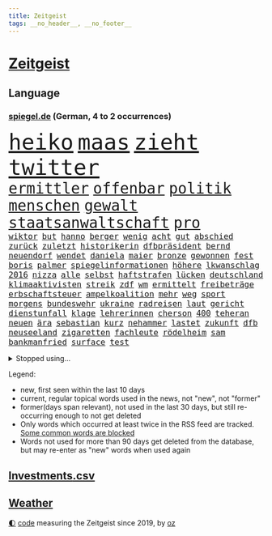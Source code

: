 ```yaml
---
title: Zeitgeist
tags: __no_header__, __no_footer__
---
```


# [Zeitgeist](https://oliz.io/zeitgeist/)

## Language

<h3><a href="https://www.spiegel.de" target="_blank">spiegel.de</a> (German, 4 to 2 occurrences)</h3>
<p style="font-family:monospace">
<span style="font-size:32pt"><a href="news_links.html#heiko" class="current">heiko</a></span>
<span style="font-size:32pt"><a href="news_links.html#maas" class="new">maas</a></span>
<span style="font-size:32pt"><a href="news_links.html#zieht" class="current">zieht</a></span>
<span style="font-size:32pt"><a href="news_links.html#twitter" class="current">twitter</a></span>
<br>
<span style="font-size:22pt"><a href="news_links.html#ermittler" class="current">ermittler</a></span>
<span style="font-size:22pt"><a href="news_links.html#offenbar" class="current">offenbar</a></span>
<span style="font-size:22pt"><a href="news_links.html#politik" class="current">politik</a></span>
<span style="font-size:22pt"><a href="news_links.html#menschen" class="current">menschen</a></span>
<span style="font-size:22pt"><a href="news_links.html#gewalt" class="current">gewalt</a></span>
<span style="font-size:22pt"><a href="news_links.html#staatsanwaltschaft" class="current">staatsanwaltschaft</a></span>
<span style="font-size:22pt"><a href="news_links.html#pro" class="current">pro</a></span>
<br>
<span style="font-size:12pt"><a href="news_links.html#wiktor" class="current">wiktor</a></span>
<span style="font-size:12pt"><a href="news_links.html#but" class="new">but</a></span>
<span style="font-size:12pt"><a href="news_links.html#hanno" class="new">hanno</a></span>
<span style="font-size:12pt"><a href="news_links.html#berger" class="current">berger</a></span>
<span style="font-size:12pt"><a href="news_links.html#wenig" class="current">wenig</a></span>
<span style="font-size:12pt"><a href="news_links.html#acht" class="current">acht</a></span>
<span style="font-size:12pt"><a href="news_links.html#gut" class="current">gut</a></span>
<span style="font-size:12pt"><a href="news_links.html#abschied" class="current">abschied</a></span>
<span style="font-size:12pt"><a href="news_links.html#zurück" class="current">zurück</a></span>
<span style="font-size:12pt"><a href="news_links.html#zuletzt" class="current">zuletzt</a></span>
<span style="font-size:12pt"><a href="news_links.html#historikerin" class="current">historikerin</a></span>
<span style="font-size:12pt"><a href="news_links.html#dfbpräsident" class="new">dfbpräsident</a></span>
<span style="font-size:12pt"><a href="news_links.html#bernd" class="current">bernd</a></span>
<span style="font-size:12pt"><a href="news_links.html#neuendorf" class="new">neuendorf</a></span>
<span style="font-size:12pt"><a href="news_links.html#wendet" class="current">wendet</a></span>
<span style="font-size:12pt"><a href="news_links.html#daniela" class="current">daniela</a></span>
<span style="font-size:12pt"><a href="news_links.html#maier" class="current">maier</a></span>
<span style="font-size:12pt"><a href="news_links.html#bronze" class="current">bronze</a></span>
<span style="font-size:12pt"><a href="news_links.html#gewonnen" class="current">gewonnen</a></span>
<span style="font-size:12pt"><a href="news_links.html#fest" class="current">fest</a></span>
<span style="font-size:12pt"><a href="news_links.html#boris" class="current">boris</a></span>
<span style="font-size:12pt"><a href="news_links.html#palmer" class="current">palmer</a></span>
<span style="font-size:12pt"><a href="news_links.html#spiegelinformationen" class="current">spiegelinformationen</a></span>
<span style="font-size:12pt"><a href="news_links.html#höhere" class="current">höhere</a></span>
<span style="font-size:12pt"><a href="news_links.html#lkwanschlag" class="new">lkwanschlag</a></span>
<span style="font-size:12pt"><a href="news_links.html#2016" class="current">2016</a></span>
<span style="font-size:12pt"><a href="news_links.html#nizza" class="new">nizza</a></span>
<span style="font-size:12pt"><a href="news_links.html#alle" class="current">alle</a></span>
<span style="font-size:12pt"><a href="news_links.html#selbst" class="current">selbst</a></span>
<span style="font-size:12pt"><a href="news_links.html#haftstrafen" class="current">haftstrafen</a></span>
<span style="font-size:12pt"><a href="news_links.html#lücken" class="current">lücken</a></span>
<span style="font-size:12pt"><a href="news_links.html#deutschland" class="current">deutschland</a></span>
<span style="font-size:12pt"><a href="news_links.html#klimaaktivisten" class="current">klimaaktivisten</a></span>
<span style="font-size:12pt"><a href="news_links.html#streik" class="current">streik</a></span>
<span style="font-size:12pt"><a href="news_links.html#zdf" class="current">zdf</a></span>
<span style="font-size:12pt"><a href="news_links.html#wm" class="current">wm</a></span>
<span style="font-size:12pt"><a href="news_links.html#ermittelt" class="current">ermittelt</a></span>
<span style="font-size:12pt"><a href="news_links.html#freibeträge" class="new">freibeträge</a></span>
<span style="font-size:12pt"><a href="news_links.html#erbschaftsteuer" class="new">erbschaftsteuer</a></span>
<span style="font-size:12pt"><a href="news_links.html#ampelkoalition" class="current">ampelkoalition</a></span>
<span style="font-size:12pt"><a href="news_links.html#mehr" class="current">mehr</a></span>
<span style="font-size:12pt"><a href="news_links.html#weg" class="current">weg</a></span>
<span style="font-size:12pt"><a href="news_links.html#sport" class="current">sport</a></span>
<span style="font-size:12pt"><a href="news_links.html#morgens" class="current">morgens</a></span>
<span style="font-size:12pt"><a href="news_links.html#bundeswehr" class="current">bundeswehr</a></span>
<span style="font-size:12pt"><a href="news_links.html#ukraine" class="current">ukraine</a></span>
<span style="font-size:12pt"><a href="news_links.html#radreisen" class="new">radreisen</a></span>
<span style="font-size:12pt"><a href="news_links.html#laut" class="current">laut</a></span>
<span style="font-size:12pt"><a href="news_links.html#gericht" class="current">gericht</a></span>
<span style="font-size:12pt"><a href="news_links.html#dienstunfall" class="new">dienstunfall</a></span>
<span style="font-size:12pt"><a href="news_links.html#klage" class="current">klage</a></span>
<span style="font-size:12pt"><a href="news_links.html#lehrerinnen" class="current">lehrerinnen</a></span>
<span style="font-size:12pt"><a href="news_links.html#cherson" class="current">cherson</a></span>
<span style="font-size:12pt"><a href="news_links.html#400" class="current">400</a></span>
<span style="font-size:12pt"><a href="news_links.html#teheran" class="current">teheran</a></span>
<span style="font-size:12pt"><a href="news_links.html#neuen" class="current">neuen</a></span>
<span style="font-size:12pt"><a href="news_links.html#ära" class="current">ära</a></span>
<span style="font-size:12pt"><a href="news_links.html#sebastian" class="current">sebastian</a></span>
<span style="font-size:12pt"><a href="news_links.html#kurz" class="current">kurz</a></span>
<span style="font-size:12pt"><a href="news_links.html#nehammer" class="new">nehammer</a></span>
<span style="font-size:12pt"><a href="news_links.html#lastet" class="new">lastet</a></span>
<span style="font-size:12pt"><a href="news_links.html#zukunft" class="current">zukunft</a></span>
<span style="font-size:12pt"><a href="news_links.html#dfb" class="current">dfb</a></span>
<span style="font-size:12pt"><a href="news_links.html#neuseeland" class="current">neuseeland</a></span>
<span style="font-size:12pt"><a href="news_links.html#zigaretten" class="current">zigaretten</a></span>
<span style="font-size:12pt"><a href="news_links.html#fachleute" class="current">fachleute</a></span>
<span style="font-size:12pt"><a href="news_links.html#rödelheim" class="new">rödelheim</a></span>
<span style="font-size:12pt"><a href="news_links.html#sam" class="current">sam</a></span>
<span style="font-size:12pt"><a href="news_links.html#bankmanfried" class="current">bankmanfried</a></span>
<span style="font-size:12pt"><a href="news_links.html#surface" class="current">surface</a></span>
<span style="font-size:12pt"><a href="news_links.html#test" class="current">test</a></span>
</p>
<details>
<summary>Stopped using...</summary>
<p class="former" style="font-size:12pt">
andrea(783) liverpool(783) rb(783) hsv(782) verzweifelt(782) arsenal(781) coronakrise(781) führende(781) hinaus(781) infizierte(781) james(781) monatelang(781) gewaltige(780) infiziert(780) investoren(780) regel(780) schwarzen(780) wiederwahl(780) minderheit(779) plus(779) teslachef(779) zurückgetreten(779) beschwerde(778) ermordet(778) eugh(778) geholfen(778) generalsekretär(778) gewann(778) maß(778) werder(778) 100000(777) bayer(777) hertha(777) kündigte(777) leverkusen(777) magdeburg(777) michelle(777) obama(777) rechten(777) rief(777) meinung(776) standort(776) angeordnet(775) befindet(775) lisa(775) nordsee(775) passen(775) smartphone(775) unrecht(775) 2017(774) bereiten(774) gesundheitlichen(774) mark(774) positiv(774) st(774) verhaftet(774) vermutet(774) versorgt(774) veröffentlichte(774) vorliegt(774) who(774) champions(773) christoph(773) denkt(773) engagement(773) facebook(773) froh(773) gebraucht(773) rassistische(773) strengere(773) befreit(772) bmw(772) bruder(772) carsten(772) erwartungen(772) material(772) parteichef(772) stellten(772) vergangene(772) verluste(772) warnte(772) bsc(771) dachte(771) einstieg(771) erneuten(771) gebaut(771) gestrichen(771) lust(771) regen(771) spanischen(771) verurteilte(771) abgehört(770) aufstieg(770) litauen(770) nürnberg(770) organisationen(770) signal(770) tweet(770) umsatz(770) abstand(769) anschläge(769) geschehen(769) keller(769) klimapolitik(769) springt(769) standen(769) verlauf(769) coronabeschränkungen(768) endspiel(768) eskaliert(768) nutzte(768) senkt(768) tausenden(768) wirtschaftsministerium(768) endete(767) milde(767) trainieren(767) ausschuss(766) crash(766) digitalen(766) schriftstellerin(766) sendet(766) triumph(766) vorsprung(766) außer(765) besuchen(765) menschenleben(765) verstößt(765) hubertus(764) 45(763) 600(763) aufgegeben(763) autoindustrie(763) mode(763) sichergestellt(763) zwischenzeitlich(763) stieg(762) frachter(760) gewinn(759) kate(759) ostsee(759) spitzenreiter(758) dar(757) haaland(757) aktie(756) samstagmorgen(756) steffen(756) gemeinsames(755) konkrete(755) mecklenburgvorpommern(755) provokation(755) marsch(754) le(753) leider(753) motor(753) schrecken(753) eigenem(752) begrüßt(751) vorgelegt(751) bestmarke(750) fortsetzung(750) mitarbeiterin(750) produziert(750) sichert(749) spannend(747) legende(746) bangen(744) schwung(744) abhängig(743) dutzend(742) einblick(742) vorwürfen(742) munition(741) katharina(736) schmerz(735) grüner(731) einblicke(729) konzert(726) veränderungen(726) eingeräumt(722) marine(711) cdu/csu(710) rückte(709) gelangen(707) rekorde(695) glasgow(670) höheres(670) karriereende(654) vormarsch(654) wolken(640) direkten(637) chile(636) elfjährigen(614) investor(602) belgische(600) abgestürzt(599) blut(595) joseph(590) höchster(588) unfälle(566) besonderes(555) waldbrände(555) 25jährige(550) genossen(548) benzinpreise(529) zusammenarbeiten(528) bürgern(523) seither(522) stehe(519) sammelt(518) unseres(512) urteilte(512) drohenden(510) schrumpft(508) rechtens(500) verurteilung(492) dominieren(485) ermordung(485) landsleute(480) topmanager(479) nicole(475) jahrzehnt(466) rätselhafte(466) unterdrückung(465) exil(459) dax(457) aufträge(456) erling(454) inneren(451) liebsten(449) bedürftige(447) award(445) bestätigte(443) bombe(443) world(442) eindeutig(441) irritiert(438) getöteten(437) gesetzesänderung(436) integration(433) pauli(433) boss(432) dringen(430) minderheiten(430) anheben(428) vorteil(427) worum(427) wertet(425) betreten(422) beschlagnahmen(421) großbank(420) militärmanöver(419) basketballstar(418) 15000(417) südkoreas(416) abkommen(415) inhaftierte(415) wesen(414) verschlechtert(413) erneutes(412) vorsitz(410) berufen(408) hitzewellen(408) amtskollegen(407) morde(407) siebten(406) spiegelrecherchen(403) volksverhetzung(397) studenten(396) betrunken(395) messenger(394) verläuft(393) verbraucherpreise(392) ampelparteien(389) finanzspritze(389) ungewöhnliche(389) aaron(386) baldwin(386) bremens(385) überrollt(385) fotografin(380) fahndet(379) wahr(374) zehnjähriger(368) dutzenden(360) bundesfinanzminister(358) dürr(357) kanal(356) explodieren(353) piloten(353) 87(348) sportliche(348) beschossen(347) öffentlichrechtlichen(347) arbeitsminister(343) oligarchen(342) ezb(340) staatsbürger(339) oscars(333) langjährigen(331) ersatz(329) getreten(328) weltbekannt(327) propaganda(326) jeweils(325) heikel(324) landsmann(322) desto(319) einstellung(318) verkünden(318) vorm(315) nutzten(314) bonn(313) krebs(313) wild(312) überwachung(311) euch(310) wettkampf(309) albert(306) fake(303) teppich(302) algerien(296) provozierte(296) einheiten(295) klingen(295) 62(294) bestürzt(294) kernkraftwerke(294) monster(293) frankfurts(291) konsumenten(291) massenmord(289) brüder(287) hinweg(287) iga(286) świątek(286) homosexualität(285) marc(283) schlacht(282) zivilen(282) hausdurchsuchung(276) gründlich(274) kelly(274) begleiten(271) vorab(271) antisemitismusvorwürfe(270) inakzeptabel(270) barack(269) spdchef(269) abbau(267) ausstattung(263) stopfen(262) ausweitung(261) unmittelbar(261) bevorstehende(259) brandenburger(259) bulli(258) schmerzen(254) messerangriff(252) relativ(252) anpassung(248) starkregen(248) unabhängig(247) kehren(246) künstlerin(246) wäldern(246) eigentor(245) flüchten(245) zugegeben(245) absichtlich(243) entlastungspaket(243) messerattacke(243) tenniskarriere(243) prominenter(242) institutionen(241) staub(241) irina(240) dilemma(239) einrichtung(239) oligarch(239) villen(239) unfällen(238) windkraft(238) zwangsarbeit(236) begrenzt(235) indem(234) ergab(233) wall(229) drohe(227) konkret(227) hängengeblieben(226) minimal(224) sandhausen(223) durchsuchen(222) neuerdings(222) pausieren(222) rivalen(222) antisemitische(220) lukas(220) vortag(219) schwarzes(218) klopp(216) öpnv(216) ferien(215) entsprechend(214) abtreibungsrecht(213) angelique(211) kerber(211) schlechtem(210) franken(209) iaea(205) verspätung(205) boomt(204) moskwa(204) set(204) existenz(203) isar(203) aufeinander(202) alec(200) bundeskanzlers(199) exregierungschef(199) falscher(199) gekürzt(199) handele(198) verbliebene(197) absteiger(194) appellieren(194) verdrängen(194) 14jährigen(192) eingesperrt(192) prüfer(192) ancelotti(191) carlo(191) zusehends(191) ausgebaut(188) basketball(188) mobbing(188) steuerhinterziehung(188) birgt(186) angeschlagenen(184) homosexuelle(183) krimi(183) außergewöhnlichen(182) gegenoffensive(182) sportlich(182) potenzial(181) tankstelle(181) hauptrolle(179) ibiza(179) kandidat(179) provider(177) reporterin(177) zusammengekommen(177) chinesischer(176) klimaschädlichen(176) rechtlich(176) pennsylvania(175) 54(174) geradezu(174) straßenverkehr(174) republikanischer(173) umwelthilfe(173) verbrennungsmotor(173) erstickte(172) kulturelle(171) leipzigs(171) tiefer(171) riefen(170) vollgas(170) ausgesucht(168) irgendwo(168) lächeln(168) senator(168) exfreund(167) lenkt(167) angestrebten(166) befeuert(166) dialog(166) feldmann(166) saisonbeginn(166) gegnerin(165) jährlichen(165) wohnmobil(165) südlich(164) 180(163) abouchaker(163) furore(163) osnabrück(163) madrids(161) gamechanger(160) gestand(160) maschine(160) miss(160) missbrauchsvorwürfe(160) mitgeteilt(160) valley(159) 97(158) frisur(158) darja(157) löcher(157) tagsüber(157) überflutungen(157) fahrgäste(156) finanzen(156) teleskop(156) panama(155) fehlstart(154) verkündung(154) großartige(153) obendrein(153) pitt(153) sara(153) gouverneurin(152) schrumpfen(152) verbraucherzentrale(152) statthalter(151) timo(151) krankenversicherung(150) verstoßen(150) beleidigung(149) feldjäger(149) bundes(148) isabel(148) kostenlose(148) eautos(147) usmodel(147) wanderer(147) gesichtern(146) gleichauf(146) instrument(146) beschränkt(145) blatt(145) zoff(145) diplomatisches(144) sparsame(144) atomkraftwerke(143) dramatische(143) fragwürdig(143) fühlten(143) total(143) anstehende(142) einbringen(142) würdigen(142) heißer(141) pochen(141) rechtsruck(141) strategien(141) abschwung(140) plakat(140) regionale(140) untätigkeit(140) weiterbetrieb(140) expertenrat(139) festgefahren(138) oldenburg(138) berüchtigte(137) laufe(137) major(137) rätselhaft(137) verletzen(137) agenda(136) armani(136) grimm(136) indigenen(136) schwächelt(136) veronika(136) wuchs(136) 30jähriger(134) teuersten(134) anreiz(133) vulkanausbruch(133) albtraum(132) tennisspielerinnen(132) autokrat(131) urlauber(131) brillen(130) drogendealer(130) horst(130) festkleben(129) fpö(129) saisons(129) träume(128) ernannte(127) nördlich(127) vergebung(127) zuschlag(127) agierte(126) schönheitsideale(126) sparmaßnahmen(126) kostspielig(125) gegriffen(124) on(124) schläge(124) stadtwerke(124) 17jähriger(122) erdatmosphäre(122) gefangener(122) joint(122) scheiden(122) unterkünfte(122) verwarnt(122) klausmichael(121) original(121) kohlekraftwerk(120) fahrerin(119) prekären(119) kochinstituts(118) gesichter(117) plane(117) heimischen(116) heizkosten(116) schlimmeres(116) unterbricht(116) abitur(115) aufrechterhalten(115) hakenkreuze(115) katastrophen(114) neuerungen(114) rekruten(114) entschlossen(113) jahn(113) vincent(113) übergibt(113) konrad(112) stichelt(112) zweitgrößte(112) berechtigten(111) heidenheim(111) wohngeldreform(111) garcia(109) neukölln(109) geschmolzen(108) pleiten(108) ratlos(108) schlechteste(108) aneignung(107) brennstoff(106) haut(106) hände(106) plagen(106) pyrenäen(106) gastarbeiter(105) gegenseite(105) indirekt(105) lokal(105) nahles(105) schwiegereltern(105) umweltaktivisten(105) vizekanzler(105) gaskunden(104) laden(104) militärhilfen(104) sperren(104) einsätzen(103) glätten(103) uswahlen(102) kindergeld(100) beseitigt(99) europameisterschaft(99) films(99) präsidentenberater(99) tipp(99) 29jähriger(98) marken(98) saniert(98) treffern(98) aufzeigen(97) elefanten(97) ramona(96) abzufedern(95) emsland(95) fremde(95) menschheit(95) nationalsozialisten(95) rundfunk(95) toiletten(95) alfons(94) frühjahr(94) meiler(94) selbstzweifel(94) vernichtend(94) bros(93) gehackt(93) harmlos(93) kooperiert(92) lasch(92) schuhbeck(92) tv+(92) buchstäblich(91) edition(91) hits(91) linienbus(91) omar(91) strenger(91) 1300(90) bauch(90) brentford(90) gendern(90) geschäftspraktiken(90) herzustellen(90) klimaprotest(90) patrouillieren(90) postfaschistin(90) rundfunks(90) sportlicher(90) späte(90) willie(90) auszählung(89) derzeitigen(89) distanzieren(89) gefährdung(89) princess(89) gewaschen(88) heilung(88) inflationsgeplagten(88) kernphysiker(88) kreuzfeuer(88) missverständnis(88) schreckt(88) unzählige(88) ägyptischer(88) ausgezählt(87) ausliefern(87) erbkrankheit(87) hindert(87) klettert(87) mittelrhein(87) abgekupfert(86) aufsicht(86) jüngst(86) paxlovid(86) risikofaktor(86) tabellenführung(86) tagesordnung(86) ersteigert(85) k(85) missbrauchsuntersuchung(85) schwangeren(85) sendeanstalten(85) strafbar(85) torwartfehler(85) verkehrsverbund(85) 4500(84) herausforderer(84) rechtspopulistischen(84) verfallen(84) antónio(83) buhrow(83) echt(83) geborene(83) krisenmodus(83) link(83) paradies(83) simulation(83) beauftragte(82) kreative(82) teuerste(82) a7(81) lawrence(81) routinierter(81) fraktionsvize(80) radfahrerin(80) rihanna(80) rihannas(80) skigebiete(80) verbrachte(80) bedeutete(79) bevorzugen(79) durchgang(79) geschwindigkeitsbegrenzung(79) symbolen(79) umweg(79) veraltete(79) deckelung(78) hurrikan(78) pilz(78) profisport(78) schließung(78) strategen(78) wüstefeld(78) 2003(77) ansteckend(77) crystal(77) engen(77) evamaria(77) fixiert(77) gesteigert(77) lenkrad(77) meth(77) philips(77) tefal(77) traurigen(77) bauhaus(76) betonte(76) brigitte(76) veruntreut(76) yoga(76) abnehmer(75) atomausstieg(75) energiepolitik(75) fantasie(75) petković(75) preisbremse(75) wiederherzustellen(75) bewusstlos(74) fallende(74) täuschte(74) berühmtem(73) ftc(73) geburtenrate(73) tonne(73) brooklyn(72) energiefirma(72) flusses(72) flüchtlingsunterkunft(72) god(72) klinger(72) nets(72) remo(72) schoigu(72) terrorverdacht(72) bewertungen(71) durchhalten(71) indianapolis(71) krankenkasse(71) scheidung(71) wintershall(71) zinserhöhung(71) erledigt(70) kertschbrücke(70) leck(70) maximal(70) mitspracherecht(70) sogenanntes(70) unterzahl(70) verbleib(70) vormachen(70) windrädern(70) überflügelt(70) mondrakete(69) nbastar(69) plädoyer(69) trolle(69) winzer(69) abgase(68) ehre(68) eingesetzte(68) fa(68) lebron(68) speichert(68) verspekuliert(68) zurückgerufen(68) ausgenutzt(67) dates(67) dončić(67) einkassiert(67) glaubwürdig(67) greta(67) leslie(67) tonga(67) isaac(66) neckarwestheim(66) bulgarien(65) erfolgen(65) seenotrettung(65) sensible(65) gegeneinander(64) gesetzten(64) kanzelt(64) ndr(64) schottische(64) störte(64) teilnehmern(64) fußballnationalspieler(63) modernes(63) national(63) nio(63) offerte(63) schief(63) sicherten(63) simuliert(63) treibhausgasen(63) öllecks(63) auskommen(62) caroline(62) ernüchternd(62) jansen(62) kollegin(62) medizinischen(62) werkstatt(62) monatlich(61) rausgeworfen(61) neunjähriger(60) touren(60) versammelten(60) energierechnung(59) fehlgeburten(59) nbaprofi(59) winkeln(59) beifahrerin(58) bündchen(58) elfjähriges(58) ey(58) gisele(58) meeresboden(58) mintzlaff(58) schnürt(58) beihilfe(57) bkafahnder(57) gebremst(57) lahmzulegen(57) lied(57) potter(57) silicon(57) sträubt(57) wirtschaftsweisen(57) zeilen(57) 1971(56) anschuldigung(56) mittelstand(56) nowak(56) rettungsschirm(56) schutzmacht(56) abo(55) ansbach(55) gestimmt(55) heutzutage(55) simulator(55) eidgenössische(54) schreibkraft(54) usgeschichte(54) buhlen(53) dickes(53) fpöchef(53) geldpolitik(53) hall(53) philippinische(53) spiegelreport(53) wählt(53) 1922(52) bestrafung(52) eingezogen(52) ersparnisse(52) mobilmachung(52) antrieb(51) autokraten(51) erschöpft(51) inhaber(51) abwahl(50) erpresst(50) kriegswochen(50) legendär(50) usbehörde(50) verstaatlichung(50) vielmehr(50) watch(50) doris(49) eingestrichen(49) flatrate(49) gerutscht(49) hühnchen(49) moukoko(49) organisieren(49) postet(49) schiffsverkehr(49) schröderköpf(49) starttermin(49) steven(49) wehrressort(49) youssoufa(49) álvarez(49) äußerster(49) alischer(48) bully(48) bundesagentur(48) free(48) gerard(48) herbig(48) kalkuliert(48) männliche(48) nebel(48) piqué(48) staatsoberhäupter(48) usmanow(48) wdrintendant(48) wirbelsturm(48) amini(47) future(47) handball(47) knappe(47) langes(47) mahsa(47) unbemannten(47) 787(46) bischofskonferenz(46) boots(46) bundespartei(46) fakeaccounts(46) kriegsdienst(46) leitindex(46) marlene(46) putinvertrauten(46) vader(46) anschluss(45) eckte(45) großunternehmen(45) grundschulkinder(45) absehbar(44) instanz(44) standard(44) venture(44) datenanalyse(43) distanzierte(43) gaslieferstopps(43) historischem(43) lebenszufriedenheit(43) thesen(43) wohlbefinden(43) continental(42) flugzeugabsturz(42) imperium(42) jewgeni(42) kanzlerbesuch(42) menschenrechtsaktivistin(42) prigoschin(42) sofia(42) t72panzer(42) eröffnete(41) feindbild(41) gesungen(41) kostenpunkt(41) liebling(41) pen(41) people(41) akteure(40) bruce(40) coronaisolationspflicht(40) dreiste(40) spitzname(40) wmchancen(40) zenit(40) überfahren(40) dramatisches(39) expeditionen(39) geopfert(39) ohio(39) podolski(39) raketentests(39) schaute(39) beugen(38) bläst(38) erkrankter(38) geschick(38) halyna(38) heizperiode(38) hutchins(38) kamerafrau(38) klamotten(38) rust(38) weltbank(38) befassen(37) bulgarischen(37) hadid(37) kampagnen(37) schlichtes(37) weltordnung(37) werbekunden(37) wmkader(37) entfesselten(36) haushalten(36) nike(36) rallye(36) thunberg(36) übergewicht(36) auszeichnung(35) betriebs(35) demonstrantinnen(35) gaspreises(35) orf(35) regierungsmitglied(35) zucker(35) 30führung(34) binance(34) jamila(34) kinofilm(34) kongresswahlen(34) mitnehmen(34) pierre(34) verteidigungsexpertin(34) videoanalyse(34) gigi(33) goncourt(33) nachkommen(33) podcasts(33) rimini(33) ungeborenes(33) bahngleisen(32) baseball(32) gerichts(32) homerun(32) provokationen(32) topspieler(32) bekenntnis(31) byd(31) geopolitischen(31) influenza(31) liest(31) reizthemen(31) serviert(31) spannende(31) zugewinne(31) akwstreit(30) kommandeur(30) missbrauchen(30) tottenham(30) autohersteller(29) baustellen(29) björn(29) höcke(29) photoshop(29) robuster(29) saubere(29) scharfmacher(29) captain(28) erarbeitet(28) gipfeln(28) künstlicher(28) li(28) programme(28) puerto(28) rico(28) sister(28) sämtliche(28) abgeraten(27) camp(27) dream(27) freitagnachmittag(27) geopolitische(27) heilbronner(27) rotgrün(27) spiegelredaktion(27) sprühen(27) titanic(27) ubs(27) usstaaten(27) horten(26) sauer(26) series(26) stütze(26) bedingt(25) jean(25) kimmel(25) siebzigerjahre(25) wurzeln(25) autozulieferer(24) britin(24) bundesforschungsministerin(24) mitteilung(24) mund(24) obst(24) startschuss(24) vergessene(24) atomfrage(23) basiert(23) hunt(23) jeremy(23) machtwort(23) mediengruppe(23) midtermwahlen(23) mitschuld(23) sauerland(23) tropensturm(23) vortrag(23) zitierte(23) abschlussbericht(22) ceo(22) inspektionen(22) kreisen(22) mine(22) co₂preis(21) grippewelle(21) klopps(21) schlüpft(21) wochenbeginn(21) augenzeugen(20) dietrich(20) geleakt(20) lsd(20) lügt(20) mateschitz(20) spitzenspiel(20) zeitnah(20) zentraler(20) egoismus(19) reinhard(19) sitze(19) werning(19) zwielichtige(19) befreiungsschlag(18) cheftrainer(18) coronaverlauf(18) eskortiert(18) familienalltag(18) kleinstunternehmen(18) novum(18) spalten(18) anspielung(17) gags(17) mitarbeitern(17) rechtspopulistische(17) südukrainische(17) fusion(16) staatsoper(16) sticker(16) streitbar(16) sünden(16) verachtet(16) verunstaltet(16) alive(15) beäugt(15) cannabislegalisierung(15) greenwashing(15) human(15) missbrauchsopfer(15) rights(15) stünden(15) süßen(15) abteilungsleiter(14) cosco(14) falschparken(14) kindergärten(14) aufgeschoben(13) chiphersteller(13) elmos(13) falschnachrichten(13) henning(13) urlaubs(13) wmform(13) gassen(12) meidet(12) menschenrechtsorganisation(12) parteigrenzen(12) sirenen(12) zwischenruf(12) befürchtungen(11) nachhaltiges(11) ordnete(11) redbullchef(11) schmutzigen(11) sms(11) unklimakonferenz(11) warnstreiks(11)
</p>
</details>
<p>Legend:
<ul>
<li><span class="new">new</span>, first seen within the last 10 days</li>
<li><span class="current">current</span>, regular topical words used in the news, not "new", not "former"</li>
<li><span class="former">former(days span relevant)</span>, not used in the last 30 days, but still re-occurring enough to not get deleted</li>
<li>Only words which occurred at least twice in the RSS feed are tracked. <a href="language/filters.py">Some common words are blocked</a></li>
<li>Words not used for more than 90 days get deleted from the database, but may re-enter as "new" words when used again</li>
</ul>
</p>

## [Investments](investments.html)[.csv](investments.csv)

## [Weather](weather.html)

<footer>
<a href="javascript:toggleTheme()" class="nav">🌓</a>
<a href="https://github.com/ooz/zeitgeist">code</a> measuring the Zeitgeist since 2019, by <a href="https://oliz.io">oz</a>
</footer>
